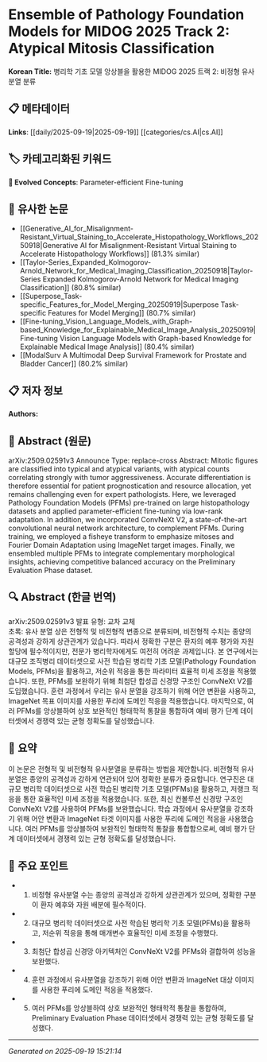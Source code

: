 
# Ensemble of Pathology Foundation Models for MIDOG 2025 Track 2: Atypical Mitosis Classification

**Korean Title:** 병리학 기초 모델 앙상블을 활용한 MIDOG 2025 트랙 2: 비정형 유사분열 분류

## 📋 메타데이터

**Links**: [[daily/2025-09-19|2025-09-19]] [[categories/cs.AI|cs.AI]]

## 🏷️ 카테고리화된 키워드
**🚀 Evolved Concepts**: Parameter-efficient Fine-tuning

## 🔗 유사한 논문
- [[Generative_AI_for_Misalignment-Resistant_Virtual_Staining_to_Accelerate_Histopathology_Workflows_20250918|Generative AI for Misalignment-Resistant Virtual Staining to Accelerate Histopathology Workflows]] (81.3% similar)
- [[Taylor-Series_Expanded_Kolmogorov-Arnold_Network_for_Medical_Imaging_Classification_20250918|Taylor-Series Expanded Kolmogorov-Arnold Network for Medical Imaging Classification]] (80.8% similar)
- [[Superpose_Task-specific_Features_for_Model_Merging_20250919|Superpose Task-specific Features for Model Merging]] (80.7% similar)
- [[Fine-tuning_Vision_Language_Models_with_Graph-based_Knowledge_for_Explainable_Medical_Image_Analysis_20250919|Fine-tuning Vision Language Models with Graph-based Knowledge for Explainable Medical Image Analysis]] (80.4% similar)
- [[ModalSurv A Multimodal Deep Survival Framework for Prostate and Bladder Cancer]] (80.2% similar)

## 📋 저자 정보

**Authors:** 

## 📄 Abstract (원문)

arXiv:2509.02591v3 Announce Type: replace-cross 
Abstract: Mitotic figures are classified into typical and atypical variants, with atypical counts correlating strongly with tumor aggressiveness. Accurate differentiation is therefore essential for patient prognostication and resource allocation, yet remains challenging even for expert pathologists. Here, we leveraged Pathology Foundation Models (PFMs) pre-trained on large histopathology datasets and applied parameter-efficient fine-tuning via low-rank adaptation. In addition, we incorporated ConvNeXt V2, a state-of-the-art convolutional neural network architecture, to complement PFMs. During training, we employed a fisheye transform to emphasize mitoses and Fourier Domain Adaptation using ImageNet target images. Finally, we ensembled multiple PFMs to integrate complementary morphological insights, achieving competitive balanced accuracy on the Preliminary Evaluation Phase dataset.

## 🔍 Abstract (한글 번역)

arXiv:2509.02591v3 발표 유형: 교차 교체  
초록: 유사 분열 상은 전형적 및 비전형적 변종으로 분류되며, 비전형적 수치는 종양의 공격성과 강하게 상관관계가 있습니다. 따라서 정확한 구분은 환자의 예후 평가와 자원 할당에 필수적이지만, 전문가 병리학자에게도 여전히 어려운 과제입니다. 본 연구에서는 대규모 조직병리 데이터셋으로 사전 학습된 병리학 기초 모델(Pathology Foundation Models, PFMs)을 활용하고, 저순위 적응을 통한 파라미터 효율적 미세 조정을 적용했습니다. 또한, PFMs를 보완하기 위해 최첨단 합성곱 신경망 구조인 ConvNeXt V2를 도입했습니다. 훈련 과정에서 우리는 유사 분열을 강조하기 위해 어안 변환을 사용하고, ImageNet 목표 이미지를 사용한 푸리에 도메인 적응을 적용했습니다. 마지막으로, 여러 PFMs를 앙상블하여 상호 보완적인 형태학적 통찰을 통합하여 예비 평가 단계 데이터셋에서 경쟁력 있는 균형 정확도를 달성했습니다.

## 📝 요약

이 논문은 전형적 및 비전형적 유사분열을 분류하는 방법을 제안합니다. 비전형적 유사분열은 종양의 공격성과 강하게 연관되어 있어 정확한 분류가 중요합니다. 연구진은 대규모 병리학 데이터셋으로 사전 학습된 병리학 기초 모델(PFMs)을 활용하고, 저랭크 적응을 통한 효율적인 미세 조정을 적용했습니다. 또한, 최신 컨볼루션 신경망 구조인 ConvNeXt V2를 사용하여 PFMs를 보완했습니다. 학습 과정에서 유사분열을 강조하기 위해 어안 변환과 ImageNet 타겟 이미지를 사용한 푸리에 도메인 적응을 사용했습니다. 여러 PFMs를 앙상블하여 보완적인 형태학적 통찰을 통합함으로써, 예비 평가 단계 데이터셋에서 경쟁력 있는 균형 정확도를 달성했습니다.

## 🎯 주요 포인트

- 1. 비정형 유사분열 수는 종양의 공격성과 강하게 상관관계가 있으며, 정확한 구분이 환자 예후와 자원 배분에 필수적이다.

- 2. 대규모 병리학 데이터셋으로 사전 학습된 병리학 기초 모델(PFMs)을 활용하고, 저순위 적응을 통해 매개변수 효율적인 미세 조정을 수행했다.

- 3. 최첨단 합성곱 신경망 아키텍처인 ConvNeXt V2를 PFMs와 결합하여 성능을 보완했다.

- 4. 훈련 과정에서 유사분열을 강조하기 위해 어안 변환과 ImageNet 대상 이미지를 사용한 푸리에 도메인 적응을 적용했다.

- 5. 여러 PFMs를 앙상블하여 상호 보완적인 형태학적 통찰을 통합하여, Preliminary Evaluation Phase 데이터셋에서 경쟁력 있는 균형 정확도를 달성했다.

---

*Generated on 2025-09-19 15:21:14*